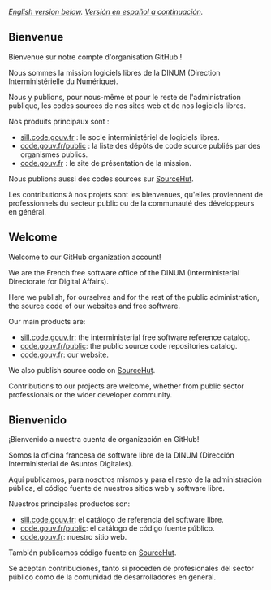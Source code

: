 *[English version below](#welcome). [Versión en español a continuación](#bienvenido).*

## Bienvenue

Bienvenue sur notre compte d'organisation GitHub !

Nous sommes la mission logiciels libres de la DINUM (Direction Interministérielle du Numérique).

Nous y publions, pour nous-même et pour le reste de l'administration publique, les codes sources de nos sites web et de nos logiciels libres.

Nos produits principaux sont :

- [sill.code.gouv.fr](https://sill.code.gouv.fr) : le socle interministériel de logiciels libres.
- [code.gouv.fr/public](https://code.gouv.fr/public) : la liste des dépôts de code source publiés par des organismes publics.
- [code.gouv.fr](https://code.gouv.fr) : le site de présentation de la mission.

Nous publions aussi des codes sources sur [SourceHut](https://git.sr.ht/~codegouvfr/).

Les contributions à nos projets sont les bienvenues, qu'elles proviennent de professionnels du secteur public ou de la communauté des développeurs en général.

## Welcome

Welcome to our GitHub organization account!

We are the French free software office of the DINUM (Interministerial Directorate for Digital Affairs).

Here we publish, for ourselves and for the rest of the public administration, the source code of our websites and free software.

Our main products are:

- [sill.code.gouv.fr](https://sill.code.gouv.fr): the interministerial free software reference catalog.
- [code.gouv.fr/public](https://code.gouv.fr/public): the public source code repositories catalog.
- [code.gouv.fr](https://code.gouv.fr): our website.

We also publish source code on [SourceHut](https://git.sr.ht/~codegouvfr/).

Contributions to our projects are welcome, whether from public sector professionals or the wider developer community.

## Bienvenido

¡Bienvenido a nuestra cuenta de organización en GitHub!

Somos la oficina francesa de software libre de la DINUM (Dirección Interministerial de Asuntos Digitales).

Aquí publicamos, para nosotros mismos y para el resto de la administración pública, el código fuente de nuestros sitios web y software libre.

Nuestros principales productos son:

- [sill.code.gouv.fr](https://sill.code.gouv.fr): el catálogo de referencia del software libre.
- [code.gouv.fr/public](https://code.gouv.fr/public): el catálogo de código fuente público.
- [code.gouv.fr](https://code.gouv.fr): nuestro sitio web.

También publicamos código fuente en [SourceHut](https://git.sr.ht/~codegouvfr/).

Se aceptan contribuciones, tanto si proceden de profesionales del sector público como de la comunidad de desarrolladores en general.
